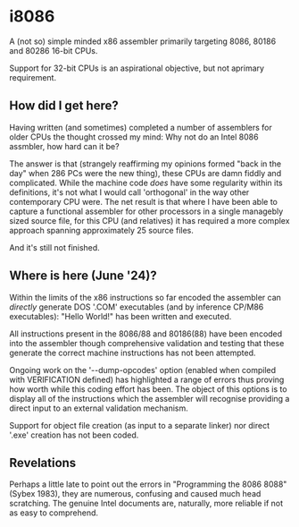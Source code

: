 # i8086
A (not so) simple minded x86 assembler primarily targeting 8086, 80186 and 80286 16-bit CPUs.

Support for 32-bit CPUs is an aspirational objective, but not aprimary requirement.

## How did I get here?
Having written (and sometimes) completed a number of assemblers for older CPUs the thought crossed my mind: Why not do an Intel 8086 assmbler, how hard can it be?

The answer is that (strangely reaffirming my opinions formed "back in the day" when 286 PCs were the new thing), these CPUs are damn fiddly and complicated.  While the machine code *does* have some regularity within its definitions, it's not what I would call 'orthogonal' in the way other contemporary CPU were.  The net result is that where I have been able to capture a functional assembler for other processors in a single managebly sized source file, for this CPU (and relatives) it has required a more complex approach spanning approximately 25 source files.

And it's still not finished.

## Where is here (June '24)?

Within the limits of the x86 instructions so far encoded the assembler can *directly* generate DOS '.COM' executables (and by inference CP/M86 executables):  "Hello World!" has been written and executed.

All instructions present in the 8086/88 and 80186(88) have been encoded into the assembler though comprehensive validation and testing that these generate the correct machine instructions has not been attempted.

Ongoing work on the '--dump-opcodes' option (enabled when compiled with VERIFICATION defined) has highlighted a range of errors thus proving how worth while this coding effort has been.  The object of this options is to display all of the instructions which the assembler will recognise providing a direct input to an external validation mechanism.

Support for object file creation (as input to a separate linker) nor direct '.exe' creation has not been coded.

## Revelations

Perhaps a little late to point out the errors in "Programming the 8086 8088" (Sybex 1983), they are numerous, confusing and caused much head scratching.  The genuine Intel documents are, naturally, more reliable if not as easy to comprehend.
